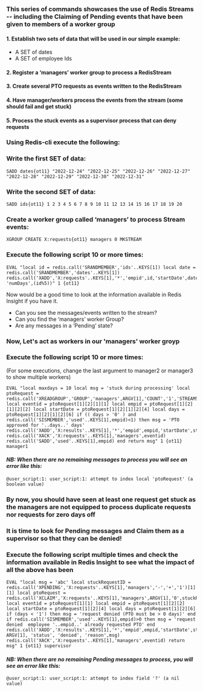 ### This series of commands showcases the use of Redis Streams -- including the Claiming of Pending events that have been given to members of a worker group

#### 1. Establish two sets of data that will be used in our simple example:
* A SET of dates
* A SET of employee Ids
#### 2. Register a ‘managers’ worker group to process a RedisStream
#### 3. Create several PTO requests as events written to the RedisStream
#### 4. Have manager/workers process the events from the stream (some should fail and get stuck)
#### 5. Process the stuck events as a supervisor process that can deny requests

### Using Redis-cli execute the following:

### Write the first SET of data:

```
SADD dates{ot11} "2022-12-24" "2022-12-25" "2022-12-26" "2022-12-27" "2022-12-28" "2022-12-29" "2022-12-30" "2022-12-31"
```

### Write the second SET of data:

```
SADD ids{ot11} 1 2 3 4 5 6 7 8 9 10 11 12 13 14 15 16 17 18 19 20
```

### Create a worker group called ‘managers’  to process Stream events:

```
XGROUP CREATE X:requests{ot11} managers 0 MKSTREAM
```

### Execute the following script 10 or more times:

``` 
EVAL "local id = redis.call('SRANDMEMBER','ids'..KEYS[1]) local date = redis.call('SRANDMEMBER','dates'..KEYS[1]) redis.call('XADD','X:requests'..KEYS[1],'*','empid',id,'startDate',date, 'numDays',(id%5))" 1 {ot11}
```

Now would be a good time to look at the information available in Redis Insight if you have it.
* Can you see the messages/events written to the stream?
* Can you find the ‘managers’ worker Group?
* Are any messages in a ‘Pending’ state?

### Now, Let's act as workers in our 'managers' worker groyp
### Execute the following script 10 or more times:
(For some executions, change the last argument to manager2 or manager3 to show multiple workers)

``` 
EVAL "local maxdays = 10 local msg = 'stuck during processing' local ptoRequest = redis.call('XREADGROUP','GROUP','managers',ARGV[1],'COUNT','1','STREAMS','X:requests'..KEYS[1],'>') local eventid = ptoRequest[1][2][1][1] local empid = ptoRequest[1][2][1][2][2] local startDate = ptoRequest[1][2][1][2][4] local days = ptoRequest[1][2][1][2][6] if (( days > '0' ) and redis.call('SISMEMBER','used'..KEYS[1],empid)<1) then msg = 'PTO approved for '..days..' days' redis.call('XADD','X:results'..KEYS[1],'*','empid',empid,'startDate',startDate,'numDays',days,'manager',ARGV[1],'status','approved') redis.call('XACK','X:requests'..KEYS[1],'managers',eventid) redis.call('SADD','used'..KEYS[1],empid) end return msg" 1 {ot11} manager1
```
#### <em>NB: When there are no remaining messages to process you will see an error like this:</em>
``` 
@user_script:1: user_script:1: attempt to index local 'ptoRequest' (a boolean value)
```

### By now, you should have seen at least one request get stuck as the managers are not equipped to process duplicate requests nor requests for zero days off
### It is time to look for Pending messages and Claim them as a supervisor so that they can be denied!
### Execute the following script multiple times and check the information available in Redis Insight to see what the impact of all the above has been

``` 
EVAL "local msg = 'abc' local stuckRequestID = redis.call('XPENDING','X:requests'..KEYS[1],'managers','-','+','1')[1][1] local ptoRequest = redis.call('XCLAIM','X:requests'..KEYS[1],'managers',ARGV[1],'0',stuckRequestID) local eventid = ptoRequest[1][1] local empid = ptoRequest[1][2][2] local startDate = ptoRequest[1][2][4] local days = ptoRequest[1][2][6] if (days < '1') then msg = 'request denied (PTO must be > 0 days)' end if redis.call('SISMEMBER','used'..KEYS[1],empid)>0 then msg = 'request denied  employee '..empid..' already requested PTO' end redis.call('XADD','X:results'..KEYS[1],'*','empid',empid,'startDate',startDate,'numDays',days,'manager', ARGV[1], 'status', 'denied', 'reason',msg) redis.call('XACK','X:requests'..KEYS[1],'managers',eventid) return msg" 1 {ot11} supervisor
```
#### <em>NB: When there are no remaining Pending messages to process, you will see an error like this:</em>
``` 
@user_script:1: user_script:1: attempt to index field '?' (a nil value)
```





